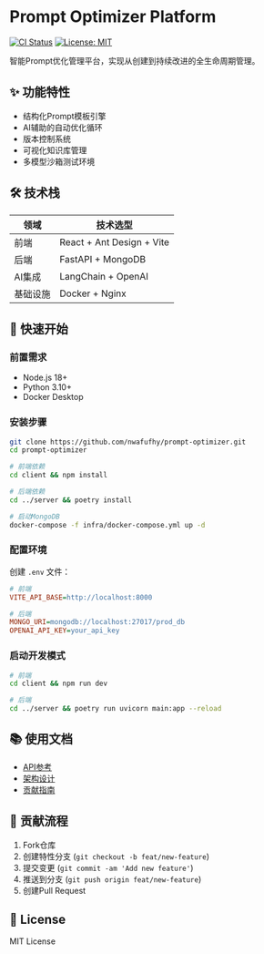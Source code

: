 <!--
 * @Author: nwafufhy hyf7753@gmail.com
 * @Date: 2025-02-12 23:25:30
 * @LastEditors: nwafufhy hyf7753@gmail.com
 * @LastEditTime: 2025-02-12 23:29:20
 * @FilePath: \prompt-optimizer\README.md
 * @Description: 
-->
# Prompt Optimizer Platform

[![CI Status](https://github.com/nwafufhy/prompt-optimizer/actions/workflows/ci-cd.yml/badge.svg)](https://github.com/yourname/prompt-optimizer/actions)
[![License: MIT](https://img.shields.io/badge/License-MIT-blue.svg)](https://opensource.org/licenses/MIT)

智能Prompt优化管理平台，实现从创建到持续改进的全生命周期管理。

## ✨ 功能特性
- 结构化Prompt模板引擎
- AI辅助的自动优化循环
- 版本控制系统
- 可视化知识库管理
- 多模型沙箱测试环境

## 🛠️ 技术栈
| 领域       | 技术选型                  |
|------------|--------------------------|
| 前端       | React + Ant Design + Vite|
| 后端       | FastAPI + MongoDB        |
| AI集成     | LangChain + OpenAI       |
| 基础设施   | Docker + Nginx           |

## 🚀 快速开始

### 前置需求
- Node.js 18+
- Python 3.10+
- Docker Desktop

### 安装步骤
```bash
git clone https://github.com/nwafufhy/prompt-optimizer.git
cd prompt-optimizer

# 前端依赖
cd client && npm install

# 后端依赖
cd ../server && poetry install

# 启动MongoDB
docker-compose -f infra/docker-compose.yml up -d
```

### 配置环境
创建 `.env` 文件：
```ini
# 前端
VITE_API_BASE=http://localhost:8000

# 后端
MONGO_URI=mongodb://localhost:27017/prod_db
OPENAI_API_KEY=your_api_key
```

### 启动开发模式
```bash
# 前端
cd client && npm run dev

# 后端
cd ../server && poetry run uvicorn main:app --reload
```

## 📚 使用文档
- [API参考](docs/api.md)
- [架构设计](docs/architecture.md)
- [贡献指南](docs/CONTRIBUTING.md)

## 🤝 贡献流程
1. Fork仓库
2. 创建特性分支 (`git checkout -b feat/new-feature`)
3. 提交变更 (`git commit -am 'Add new feature'`)
4. 推送到分支 (`git push origin feat/new-feature`)
5. 创建Pull Request

## 📄 License
MIT License
